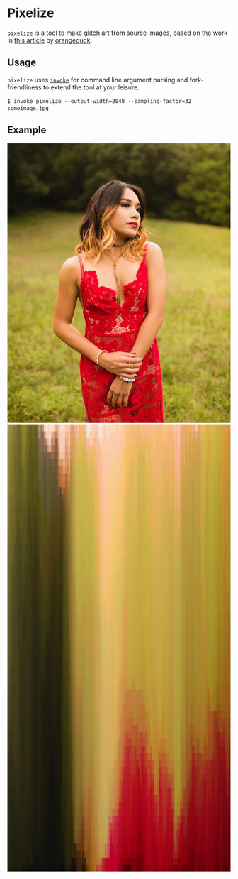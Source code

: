 # Pixelize

`pixelize` is a tool to make glitch art from source images, based on the work in
[this article](http://theorangeduck.com/page/generating-icons-pixel-sorting) by
[orangeduck](https://github.com/orangeduck).

## Usage

`pixelize` uses [`invoke`](http://www.pyinvoke.org/) for command line argument parsing
and fork-friendliness to extend the tool at your leisure.

```shell
$ invoke pixelize --output-width=2048 --sampling-factor=32 someimage.jpg
```

## Example

![input image][input]
![output image][output]

[input]: in.jpg
[output]: out.jpg
